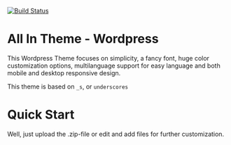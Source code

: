 [![Build Status](https://travis-ci.org/Automattic/_s.svg?branch=master)](https://travis-ci.org/Automattic/_s)

# All In Theme - Wordpress

This Wordpress Theme focuses on simplicity, a fancy font, huge color customization options, multilanguage support for easy language and both mobile and desktop responsive design.

This theme is based on `_s`, or `underscores`

# Quick Start

Well, just upload the .zip-file or edit and add files for further customization.